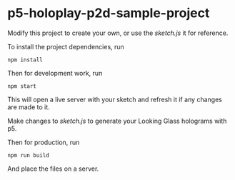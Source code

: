 # p5-holoplay-p2d-sample-project

Modify this project to create your own, or use the _sketch.js_ it for reference.

To install the project dependencies, run

```shell
npm install
```

Then for development work, run

```shell
npm start
```

This will open a live server with your sketch and refresh it if any changes are made to it.

Make changes to _sketch.js_ to generate your Looking Glass holograms with p5.

Then for production, run

```shell
npm run build
```

And place the files on a server.
